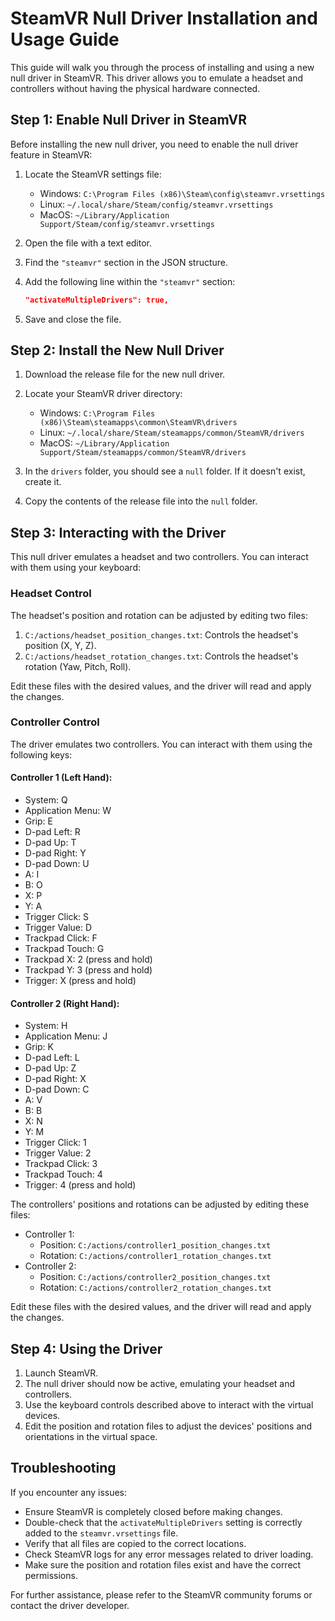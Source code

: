 # SteamVR Null Driver Installation and Usage Guide

This guide will walk you through the process of installing and using a new null driver in SteamVR. This driver allows you to emulate a headset and controllers without having the physical hardware connected.

## Step 1: Enable Null Driver in SteamVR

Before installing the new null driver, you need to enable the null driver feature in SteamVR:

1. Locate the SteamVR settings file:
   - Windows: `C:\Program Files (x86)\Steam\config\steamvr.vrsettings`
   - Linux: `~/.local/share/Steam/config/steamvr.vrsettings`
   - MacOS: `~/Library/Application Support/Steam/config/steamvr.vrsettings`

2. Open the file with a text editor.

3. Find the `"steamvr"` section in the JSON structure.

4. Add the following line within the `"steamvr"` section:
   ```json
   "activateMultipleDrivers": true,
   ```

5. Save and close the file.

## Step 2: Install the New Null Driver

1. Download the release file for the new null driver.

2. Locate your SteamVR driver directory:
   - Windows: `C:\Program Files (x86)\Steam\steamapps\common\SteamVR\drivers`
   - Linux: `~/.local/share/Steam/steamapps/common/SteamVR/drivers`
   - MacOS: `~/Library/Application Support/Steam/steamapps/common/SteamVR/drivers`

3. In the `drivers` folder, you should see a `null` folder. If it doesn't exist, create it.

4. Copy the contents of the release file into the `null` folder.

## Step 3: Interacting with the Driver

This null driver emulates a headset and two controllers. You can interact with them using your keyboard:

### Headset Control

The headset's position and rotation can be adjusted by editing two files:

1. `C:/actions/headset_position_changes.txt`: Controls the headset's position (X, Y, Z).
2. `C:/actions/headset_rotation_changes.txt`: Controls the headset's rotation (Yaw, Pitch, Roll).

Edit these files with the desired values, and the driver will read and apply the changes.

### Controller Control

The driver emulates two controllers. You can interact with them using the following keys:

#### Controller 1 (Left Hand):
- System: Q
- Application Menu: W
- Grip: E
- D-pad Left: R
- D-pad Up: T
- D-pad Right: Y
- D-pad Down: U
- A: I
- B: O
- X: P
- Y: A
- Trigger Click: S
- Trigger Value: D
- Trackpad Click: F
- Trackpad Touch: G
- Trackpad X: 2 (press and hold)
- Trackpad Y: 3 (press and hold)
- Trigger: X (press and hold)

#### Controller 2 (Right Hand):
- System: H
- Application Menu: J
- Grip: K
- D-pad Left: L
- D-pad Up: Z
- D-pad Right: X
- D-pad Down: C
- A: V
- B: B
- X: N
- Y: M
- Trigger Click: 1
- Trigger Value: 2
- Trackpad Click: 3
- Trackpad Touch: 4
- Trigger: 4 (press and hold)

The controllers' positions and rotations can be adjusted by editing these files:
- Controller 1:
  - Position: `C:/actions/controller1_position_changes.txt`
  - Rotation: `C:/actions/controller1_rotation_changes.txt`
- Controller 2:
  - Position: `C:/actions/controller2_position_changes.txt`
  - Rotation: `C:/actions/controller2_rotation_changes.txt`

Edit these files with the desired values, and the driver will read and apply the changes.

## Step 4: Using the Driver

1. Launch SteamVR.
2. The null driver should now be active, emulating your headset and controllers.
3. Use the keyboard controls described above to interact with the virtual devices.
4. Edit the position and rotation files to adjust the devices' positions and orientations in the virtual space.

## Troubleshooting

If you encounter any issues:
- Ensure SteamVR is completely closed before making changes.
- Double-check that the `activateMultipleDrivers` setting is correctly added to the `steamvr.vrsettings` file.
- Verify that all files are copied to the correct locations.
- Check SteamVR logs for any error messages related to driver loading.
- Make sure the position and rotation files exist and have the correct permissions.

For further assistance, please refer to the SteamVR community forums or contact the driver developer.
